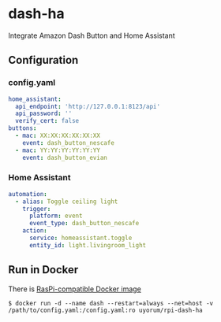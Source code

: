 # dash-ha
Integrate Amazon Dash Button and Home Assistant

## Configuration
### config.yaml

``` yaml
home_assistant:
  api_endpoint: 'http://127.0.0.1:8123/api'
  api_password: ''
  verify_cert: false
buttons:
  - mac: XX:XX:XX:XX:XX:XX
    event: dash_button_nescafe
  - mac: YY:YY:YY:YY:YY:YY
    event: dash_button_evian
```

### Home Assistant

``` yaml
automation:
  - alias: Toggle ceiling light
    trigger:
      platform: event
      event_type: dash_button_nescafe
    action:
      service: homeassistant.toggle
      entity_id: light.livingroom_light
```

## Run in Docker
There is [RasPi-compatible Docker image](https://hub.docker.com/r/uyorum/rpi-dash-ha/)

``` shell
$ docker run -d --name dash --restart=always --net=host -v /path/to/config.yaml:/config.yaml:ro uyorum/rpi-dash-ha
```
